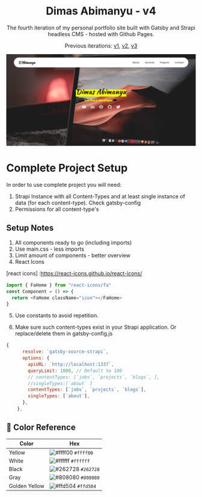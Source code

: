 <h1 align="center">
  Dimas Abimanyu - v4
</h1>

<p align="center"> 
  The fourth iteration of my personal portfolio site built with Gatsby and Strapi headless CMS - hosted with Github Pages.
</p>

<p align="center">
  Previous iterations:
  <a href="https://github.com/dimasabimanyy/v1" target="_blank">v1</a>,
  <a href="https://github.com/dimasabimanyy/v2" target="_blank">v2</a>,
  <a href="https://github.com/dimasabimanyy/v3" target="_blank">v3</a>
</p>

![Website Screenshot](https://raw.githubusercontent.com/dimasabimanyy/v4/master/src/assets/home-ss.png)

# Complete Project Setup

In order to use complete project you will need:

1. Strapi Instance with all Content-Types and at least single instance of data (for each content-type). Check gatsby-config
2. Permissions for all content-type's

## Setup Notes

1. All components ready to go (including imports)
2. Use main.css - less imports
3. Limit amount of components - better overview
4. React Icons

[react icons] :https://react-icons.github.io/react-icons/

```javascript
import { FaHome } from "react-icons/fa"
const Component = () => {
  return <FaHome className="icon"></FaHome>
}
```

5. Use constants to avoid repetition.

6. Make sure such content-types exist in your Strapi application. Or replace/delete them in gatsby-config.js

```javascript
{
      resolve: `gatsby-source-strapi`,
      options: {
        apiURL: `http://localhost:1337`,
        queryLimit: 1000, // Default to 100
        // contentTypes: [`jobs`, `projects`, `blogs`, ],
        //singleTypes:[`about` ]
        contentTypes: [`jobs`, `projects`, `blogs`],
        singleTypes: [`about`],
      },
    },
```

## 🎨 Color Reference

| Color         | Hex                                                                |
| ------------- | ------------------------------------------------------------------ |
| Yellow        | ![#ffff00](https://via.placeholder.com/10/ffff00?text=+) `#ffff00` |
| White         | ![#ffffff](https://via.placeholder.com/10/ffffff?text=+) `#ffffff` |
| Black         | ![#262728](https://via.placeholder.com/10/262728?text=+) `#262728` |
| Gray          | ![#808080](https://via.placeholder.com/10/808080?text=+) `#808080` |
| Golden Yellow | ![#ffd504](https://via.placeholder.com/10/ffd504?text=+) `#ffd504` |
